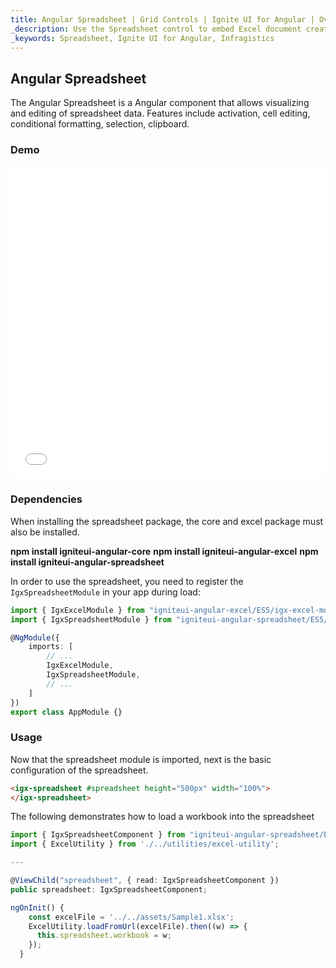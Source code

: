 ```yaml
---
title: Angular Spreadsheet | Grid Controls | Ignite UI for Angular | Overview | Infragistics |
_description: Use the Spreadsheet control to embed Excel document creation and editing experiences right into your application.
_keywords: Spreadsheet, Ignite UI for Angular, Infragistics
---
```


## Angular Spreadsheet

The Angular Spreadsheet is a Angular component that allows visualizing and editing of spreadsheet data. Features include activation, cell editing, conditional formatting, selection, clipboard. 

### Demo

<div class="sample-container" style="height: 500px">
    <iframe id="spreadsheet-overview-sample-iframe" src='{environment:demosBaseUrl}/spreadsheet/spreadsheet-overview' width="100%" height="100%" seamless frameBorder="0" onload="onSampleIframeContentLoaded(this);"></iframe>
</div>

<div class="divider--half"></div>

### Dependencies

When installing the spreadsheet package, the core and excel package must also be installed.

**npm install igniteui-angular-core**
**npm install igniteui-angular-excel**
**npm install igniteui-angular-spreadsheet**

<!-- -->

In order to use the spreadsheet, you need to register the
`IgxSpreadsheetModule` in your app during load:

```typescript
import { IgxExcelModule } from "igniteui-angular-excel/ES5/igx-excel-module";
import { IgxSpreadsheetModule } from "igniteui-angular-spreadsheet/ES5/igx-spreadsheet-module";

@NgModule({
    imports: [
        // ...
        IgxExcelModule,
        IgxSpreadsheetModule,
        // ...
    ]
})
export class AppModule {}
```

<div class="divider--half"></div>

### Usage

Now that the spreadsheet module is imported, next is the basic configuration of the spreadsheet.

```html
<igx-spreadsheet #spreadsheet height="500px" width="100%">
</igx-spreadsheet>
```

The following demonstrates how to load a workbook into the spreadsheet

```ts
import { IgxSpreadsheetComponent } from "igniteui-angular-spreadsheet/ES5/igx-spreadsheet-component";
import { ExcelUtility } from './../utilities/excel-utility';

---

@ViewChild("spreadsheet", { read: IgxSpreadsheetComponent })
public spreadsheet: IgxSpreadsheetComponent;

ngOnInit() {
    const excelFile = '../../assets/Sample1.xlsx';
    ExcelUtility.loadFromUrl(excelFile).then((w) => {
      this.spreadsheet.workbook = w;
    });
  }
```
